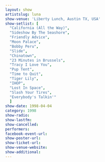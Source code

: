 ```yaml
---
layout: show
artistslug: luna
show-venue: 'Liberty Lunch, Austin TX, USA'
show-setlist: [
  "California (All the Way)",
  "Sideshow By The Seashore",
  "Friendly Advice",
  "Moon Palace",
  "Bobby Peru",
  "Slide",
  "Chinatown",
  "23 Minutes in Brussels",
  "Tracy I Love You",
  "Pup Tent",
  "Time to Quit",
  "Tiger Lily",
  "IHOP",
  "Lost In Space",
  "Slash Your Tires",
  "Everybody's Talkin'"
  ]
show-date: 1998-04-04
category: 1998
show-radio: 
show-lastfm: 
show-cancelled: 
performers: 
facebook-event-url: 
show-poster-url: 
show-ticket-url: 
show-venue-website: 
show-additional: 
---
```


